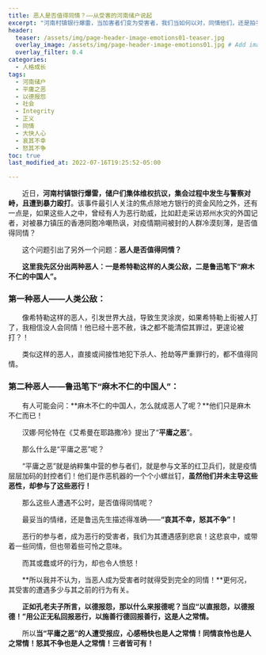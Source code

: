```yaml
---
title: 恶人是否值得同情？——从受害的河南储户说起
excerpt: "河南村镇银行爆雷，当加害者们变为受害者，我们当如何以对，同情他们，还是拍手称快？"
header:
  teaser: /assets/img/page-header-image-emotions01-teaser.jpg
  overlay_image: /assets/img/page-header-image-emotions01.jpg # Add image post (optional)
  overlay_filter: 0.4
categories:
  - 人格成长
tags: 
  - 河南储户
  - 平庸之恶
  - 以德报怨
  - 社会
  - Integrity
  - 正义
  - 同情
  - 大快人心
  - 哀其不幸
  - 怒其不争
toc: true
last_modified_at: 2022-07-16T19:25:52-05:00

---
```


&emsp;&emsp;近日，**河南村镇银行爆雷，储户们集体维权抗议，集会过程中发生与警察对峙，且遭到暴力殴打**。该事件最引人关注的焦点除地方银行的资金风险之外，还有一点是，如果这些人之中，曾经有人为恶行助威，比如赶走采访郑州水灾的外国记者，对被暴力镇压的香港同胞冷嘲热讽，对疫情期间被封的人群冷漠刻薄，是否值得同情？

&emsp;&emsp;这个问题引出了另外一个问题：**恶人是否值得同情？**

&emsp;&emsp;**这里我先区分出两种恶人：一是希特勒这样的人类公敌，二是鲁迅笔下“麻木不仁的中国人”。**

### 第一种恶人——人类公敌：

&emsp;&emsp;像希特勒这样的恶人，引发世界大战，导致生灵涂炭，如果希特勒上街被人打了，我相信没人会同情！他已经十恶不赦，诛之都不能清偿其罪过，更遑论被打？！

&emsp;&emsp;类似这样的恶人，直接或间接性地犯下杀人、抢劫等严重罪行的，都不值得同情。

### 第二种恶人——鲁迅笔下“麻木不仁的中国人”：

&emsp;&emsp;有人可能会问：**麻木不仁的中国人，怎么就成恶人了呢？**他们只是麻木不仁而已！

&emsp;&emsp;汉娜·阿伦特在《艾希曼在耶路撒冷》提出了“**平庸之恶**”。

&emsp;&emsp;那么什么是“平庸之恶”呢？

&emsp;&emsp;“平庸之恶”就是纳粹集中营的参与者们，就是参与文革的红卫兵们，就是疫情层层加码的封控者们！他们是作恶机器的一个个小螺丝钉，**虽然他们并未主导这些恶性，却参与了这些恶行！**

&emsp;&emsp;那么这些人遭遇不公时，是否值得同情呢？

&emsp;&emsp;最妥当的情绪，还是鲁迅先生描述得准确——**“哀其不幸，怒其不争”！**

&emsp;&emsp;恶行的参与者，成为恶行的受害者，我们为其遭遇感到悲哀！这悲哀中，或带着一些同情，但也带着些可怜之意味。

&emsp;&emsp;而其或蠢或坏的行为，却也令人愤怒！

&emsp;&emsp;**所以我并不认为，当恶人成为受害者时就得受到完全的同情！**更何况，其受害的遭遇多少与其之前的行为有关。

&emsp;&emsp;**正如孔老夫子所言，以德报怨，那以什么来报德呢？当应“以直报怨，以德报德！”用公正无私回报恶行，以施善行德回报善行，这是人之常情。**

&emsp;&emsp;所以**当“平庸之恶”的人遭受报应，心感畅快也是人之常情！同情哀怜也是人之常情！怒其不争也是人之常情！三者皆可有！**
